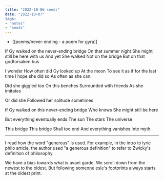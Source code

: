 ```yaml
---
title: "2022-10-06 seeds"
date: "2022-10-07"
tags:
- "notes"
- "seeds"
---
```


- [[poems/never-ending - a poem for gyra]]

If Gy walked on the never-ending bridge
On that summer night
She might still be here with us
And yet
She walked
Not on the bridge
But on that godforsaken bus

I wonder
How often did Gy looked up
At the moon
To see it as if for the last time
I hope she did so
As often as she can.

Did she giggled too
On this benches
Surrounded with friends
As she imitates

Or did she
Followed her solitude sometimes

If Gy walked on this never-ending bridge
Who knows
She might still be here

But everything eventually ends
The sun
The stars
The universe

This bridge
This bridge
Shall too end
And everything vanishes
Into myth


---

I read how the word "generous" is used. For example, in the intro to lyric philo article, the author used "a generous definition" to refer to Zwicky's definition of philosophy.

We have a bias towards what is avant garde. We scroll down from the newest to the oldest. But following someone esle's footprints always starts at the oldest print.